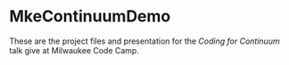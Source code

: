 # MkeContinuumDemo

These are the project files and presentation for the *_Coding for Continuum_* talk give at Milwaukee Code Camp.
